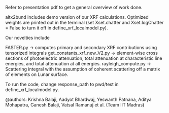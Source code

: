 Refer to presentation.pdf to get a general overview of work done. 

altx2bund includes demo version of our XRF calculations. Optimized weights are printed out in the terminal (set Xset.chatter and Xset.logChatter = False to turn it off in define_xrf_localmodel.py).

Our novelties include 

FASTER.py -> computes primary and secondary XRF contributions using tensorized integrals
get_constants_xrf_new_V2.py -> element-wise cross sections of photoelectric attenuation, total attenuation at characteristic line energies, and total attenuation at all energies.
rayleigh_compute.py -> Scattering integral with the assumption of coherent scattering off a matrix of elements on Lunar surface.

To run the code, change response_path to pwd/test in define_xrf_localmodel.py. 


@authors: Krishna Balaji, Aadyot Bhardwaj, Yeswanth Patnana, Aditya Mohapatra, Ganesh Balaji, Vatsal Ramanuj et al. (Team IIT Madras)
